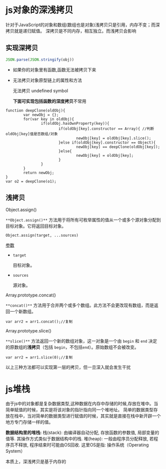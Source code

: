 # js对象的深浅拷贝

针对于JavaScript的对象和数组(数组也是对象)浅拷贝只是引用，内存不变；而深拷贝就是递归赋值。
深拷贝是不同内存，相互独立。而浅拷贝会影响

## 实现深拷贝

```javascript
JSON.parse(JSON.stringify(obj))
```

- 如果你的对象里有函数,函数无法被拷贝下来

- 无法拷贝对象原型链上的属性和方法

  无法拷贝	undefined 	symbol

  **下面可实现包括函数的深度拷贝**不常用

```
function deepClone(oldObj){
        var newObj = {};
        for(var key in oldObj){
                if(oldObj.hasOwnProperty(key)){
                        if(oldObj[key].constructor == Array){ //判断oldObj[key]值是否数组/对象
                                newObj[key] = oldObj[key].slice();
                        }else if(oldObj[key].constructor == Object){
                                newObj[key] == deepClone(oldObj[key]);
                        }else{
                                newObj[key] = oldObj[key];
                        }
                }
        }
        return newObj;
}
var o2 = deepClone(o1);
```

## 浅拷贝

Object.assign()

`**Object.assign()**` 方法用于将所有可枚举属性的值从一个或多个源对象分配到目标对象。它将返回目标对象。

```
Object.assign(target, ...sources)
```

[参数](https://developer.mozilla.org/zh-CN/docs/Web/JavaScript/Reference/Global_Objects/Object/assign#parameters)

- `target`

  目标对象。

- `sources`

  源对象。

  

Array.prototype.concat()

 `**concat()**` 方法用于合并两个或多个数组。此方法不会更改现有数组，而是返回一个新数组。

```
var arr2 = arr1.concat();//复制
```



Array.prototype.slice()

`**slice()**` 方法返回一个新的数组对象，这一对象是一个由 `begin` 和 `end` 决定的原数组的**浅拷贝**（包括 `begin`，不包括`end`）。原始数组不会被改变。

```
var arr2 = arr1.slice(0);//复制
```

以上三种方法都可以实现第一层的拷贝，但一旦深入就会发生干扰

# js堆栈

由于js中的对象都是复杂数据类型,这种数据在内存中存储的时候,存放在堆中。当简单赋值的时候，其实是将该对象的指针指向同一个堆地址。
简单的数据类型存放在栈中，当对简单的数据类型进行赋值的时候，其实就是直接在栈中新开辟一个地方专门存储一样的值。

**数据结构里的堆栈:**
栈(stack): 由编译器自动分配, 存放函数的参数值, 局部变量的值等. 其操作方式类似于数据结构中的栈.
堆(heap): 一般由程序员分配释放, 若程序员不释放, 程序结束时可能由OS回收. 这里OS是指: 操作系统（Operating System）

本质上，深浅拷贝是基于内存的